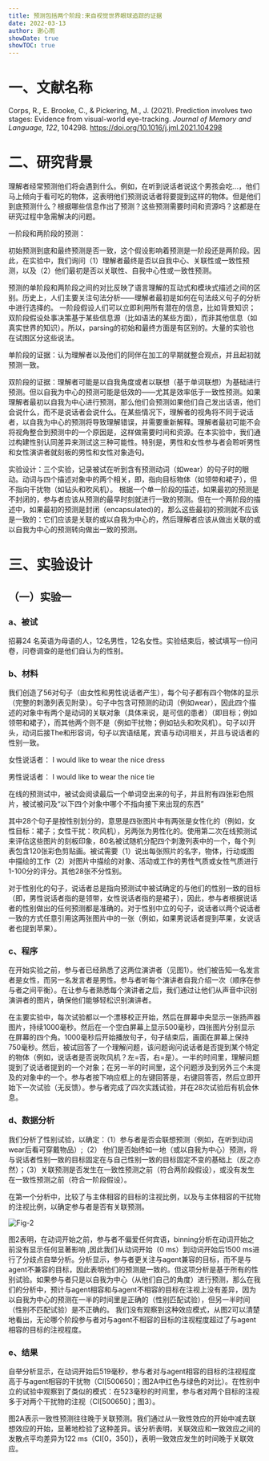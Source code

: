 ```yaml
---
title: 预测包括两个阶段:来自视觉世界眼球追踪的证据
date: 2022-03-13
author: 谢心雨
showDate: true
showTOC: true
---
```


# 一、文献名称

Corps, R., E. Brooke, C., & Pickering, M., J. (2021). Prediction involves two stages: Evidence from visual-world eye-tracking. *Journal of Memory and Language, 122*, 104298. https://doi.org/10.1016/j.jml.2021.104298

# 二、研究背景

理解者经常预测他们将会遇到什么。例如，在听到说话者说这个男孩会吃…，他们马上倾向于看可吃的物体，这表明他们预测说话者将要提到这样的物体。但是他们到底预测什么？根据哪些信息作出了预测？这些预测需要时间和资源吗？这都是在研究过程中急需解决的问题。

一阶段和两阶段的预测：

初始预测到底和最终预测是否一致，这个假设影响着预测是一阶段还是两阶段。因此，在实验中，我们询问（1）理解者最终是否以自我中心、关联性或一致性预测，以及（2）他们最初是否以关联性、自我中心性或一致性预测。

预测的单阶段和两阶段之间的对比反映了语言理解的互动式和模块式描述之间的区别。历史上，人们主要关注句法分析——理解者最初是如何在句法歧义句子的分析中进行选择的。 一阶段假设人们可以立即利用所有潜在的信息，比如背景知识；双阶段假设处事决策基于某些信息源（比如语法的某些方面），而非其他信息（如真实世界的知识）。所以，parsing的初始和最终方面是有区别的。大量的实验也在试图区分这些说法。

单阶段的证据：认为理解者以及他们的同伴在加工的早期就整合观点，并且起初就预测一致。

双阶段的证据：理解者可能是以自我角度或者以联想（基于单词联想）为基础进行预测。但以自我为中心的预测可能是低效的——尤其是效率低于一致性预测。如果理解者最初以自我为中心进行预测，那么他们会预测如果他们自己发出话语，他们会说什么，而不是说话者会说什么。在某些情况下，理解者的视角将不同于说话者，以自我为中心的预测将导致理解错误，并需要重新解释。理解者最初可能不会将视角整合到预测中的一个原因是，这样做需要时间和资源。在本实验中，我们通过构建性别认同差异来测试这三种可能性。特别是，男性和女性参与者会聆听男性和女性演讲者就刻板的男性和女性对象造句。

实验设计：三个实验，记录被试在听到含有预测动词（如wear）的句子时的眼动。动词与四个描述对象中的两个相关，即，指向目标物体（如领带和裙子），但不指向干扰物（如钻头和吹风机）。 根据一个单一阶段的描述，如果最初的预测是不封闭的，参与者应该从预测的最早时刻就进行一致的预测。但在一个两阶段的描述中，如果最初的预测是封闭（encapsulated)的，那么这些最初的预测就不应该是一致的：它们应该是关联的或以自我为中心的，然后理解者应该从做出关联的或以自我为中心的预测转向做出一致的预测。

# 三、实验设计

## （一）实验一

### a、被试

招募24 名英语为母语的人，12名男性，12名女性。实验结束后，被试填写一份问卷，问卷调查的是他们自认为的性别。

### b、材料

我们创造了56对句子（由女性和男性说话者产生），每个句子都有四个物体的显示（完整的刺激列表见附录）。句子中包含可预测的动词（例如wear），因此四个描述的对象中有两个是动词的关联对象（具体来说，是可信的患者）（即目标；例如领带和裙子），而其他两个则不是（例如干扰物；例如钻头和吹风机）。句子以I开头，动词后接The和形容词，句子以宾语结尾，宾语与动词相关，并且与说话者的性别一致。

女性说话者： I would like to wear the nice dress 

男性说话者： I would like to wear the nice tie

在线的预测试中，被试会阅读最后一个单词空出来的句子，并且附有四张彩色照片，被试被问及“以下四个对象中哪个不指向接下来出现的东西”

其中28个句子是按性别划分的，意思是四张图片中有两张是女性化的（例如，女性目标：裙子；女性干扰：吹风机），另两张为男性化的。使用第二次在线预测试来评估这些图片的刻板印象，80名被试随机分配四个刺激列表中的一个，每个列表包含120张彩色剪贴画。被试需要（1）说出每张照片的名字，物体，行动或图中描绘的工作（2）对图片中描绘的对象、活动或工作的男性气质或女性气质进行1-100分的评分。其他28张不分性别。

对于性别化的句子，说话者总是指向预测试中被试确定的与他们的性别一致的目标（即，男性说话者指的是领带，女性说话者指的是裙子），因此，参与者根据说话者的性别做出的任何预测都是准确的。对于性别中立的句子，说话者以两个说话者一致的方式任意引用这两张图片中的一张（例如，如果男说话者提到苹果，女说话者也提到苹果）。

### c、程序

在开始实验之前，参与者已经熟悉了这两位演讲者（见图1）。他们被告知一名发言者是女性，而另一名发言者是男性。参与者听每个演讲者自我介绍一次（顺序在参与者之间平衡）。在让参与者熟悉每个演讲者之后，我们通过让他们从声音中识别演讲者的图片，确保他们能够轻松识别演讲者。

在主要实验中，每次试验都以一个漂移校正开始，然后在屏幕中央显示一张扬声器图片，持续1000毫秒。然后在一个空白屏幕上显示500毫秒，四张图片分别显示在屏幕的四个角。1000毫秒后开始播放句子，句子结束后，画面在屏幕上保持750毫秒。然后，被试回答了一个理解问题，该问题询问说话者是否提到某个特定的物体（例如，说话者是否说吹风机？左=否，右=是）。一半的时间里，理解问题提到了说话者提到的一个对象；在另一半的时间里，这个问题涉及到另外三个未提及的对象中的一个。参与者按下响应框上的左键回答是，右键回答否，然后立即开始下一次试验（无反馈）。参与者完成了四次实践试验，并在28次试验后有机会休息。

### d、数据分析

我们分析了性别试验，以确定：（1）参与者是否会联想预测（例如，在听到动词wear后看可穿戴物品）;（2） 他们是否始终如一地（或以自我为中心）预测，将与说话者性别一致的目标固定在与自己性别一致的目标固定不变的基础上（反之亦然）；（3）关联预测是否发生在一致性预测之前（符合两阶段假设），或没有发生在一致性预测之前（符合一阶段假设）。 

在第一个分析中，比较了与主体相容的目标的注视比例，以及与主体相容的干扰物的注视比例，以确定参与者是否有关联预测。

![Fig-2]()

图2表明，在动词开始之前，参与者不偏爱任何宾语，binning分析在动词开始之前没有显示任何显著影响 ,因此我们从动词开始（0 ms）到动词开始后1500 ms进行了分歧点自举分析。分析显示，参与者更关注与agent兼容的目标，而不是与agent不兼容的目标，因此表明他们的预测是一致的。但这项分析是基于所有的性别试验。如果参与者只是以自我为中心（从他们自己的角度）进行预测，那么在我们的分析中，预计与agent相容和与agent不相容的目标在注视上没有差异，因为以自我为中心的预测在一半的时间里是正确的（性别匹配试验），但另一半时间（性别不匹配试验）是不正确的。 我们没有观察到这种效应模式，从图2可以清楚地看出，无论哪个阶段参与者对与agent不相容的目标的注视程度超过了与agent相容的目标的注视程度。

### e、结果

自举分析显示，在动词开始后519毫秒，参与者对与agent相容的目标的注视程度高于与agent相容的干扰物（CI[500650]；图2A中红色与绿色的对比）。在性别中立的试验中观察到了类似的模式：在523毫秒的时间里，参与者对两个目标的注视多于对两个干扰物的注视（CI[500650]；图3）。

图2A表示一致性预测往往晚于关联预测。我们通过从一致性效应的开始中减去联想效应的开始，显著地检验了这种差异。该分析表明，关联效应和一致效应之间的发散点平均差异为122  ms（CI[0，350]），表明一致效应发生的时间晚于关联效应。

